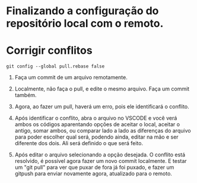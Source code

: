 # Finalizando a configuração do repositório local com o remoto.

# Corrigir conflitos
    git config --global pull.rebase false


1. Faça um commit de um arquivo remotamente.

2. Localmente, não faça o pull, e edite o mesmo arquivo. Faça um commit também.

3. Agora, ao fazer um pull, haverá um erro, pois ele identificará o conflito.

4. Após identificar o conflito, abra o arquivo no VSCODE e você verá ambos os códigos aparentando opções de aceitar o local, aceitar o antigo, somar ambos, ou comparar lado a lado as diferenças do arquivo para poder escolher qual será, podendo ainda, editar na mão e ser diferente dos dois. Ali será definido o que será feito.

5. Após editar o arquivo selecionando a opção desejada. O conflito está resolvido, é possível agora fazer um novo commit localmente. E testar um "git pull" para ver que puxar de fora já foi puxado, e fazer um gitpush para enviar novamente agora, atualizado para o remoto.